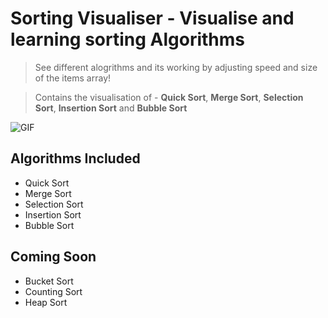 # Sorting Visualiser - Visualise and learning sorting Algorithms

> See different alogrithms and its working by adjusting speed and size of the items array!

> Contains the visualisation of - **Quick Sort**, **Merge Sort**, **Selection Sort**, **Insertion Sort** and **Bubble Sort**

![GIF](http://g.recordit.co/PYniZmbET6.gif)



## Algorithms Included 

- Quick Sort
- Merge Sort
- Selection Sort
- Insertion Sort
- Bubble Sort

## Coming Soon

- Bucket Sort
- Counting Sort
- Heap Sort



